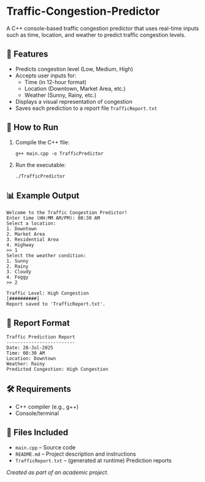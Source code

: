 
# Traffic-Congestion-Predictor

A C++ console-based traffic congestion predictor that uses real-time inputs such as time, location, and weather to predict traffic congestion levels.

## 🚦 Features

- Predicts congestion level (Low, Medium, High)
- Accepts user inputs for:
  - Time (in 12-hour format)
  - Location (Downtown, Market Area, etc.)
  - Weather (Sunny, Rainy, etc.)
- Displays a visual representation of congestion
- Saves each prediction to a report file `TrafficReport.txt`

## 📁 How to Run

1. Compile the C++ file:
   ```
   g++ main.cpp -o TrafficPredictor
   ```

2. Run the executable:
   ```
   ./TrafficPredictor
   ```

## 📊 Example Output

```
Welcome to the Traffic Congestion Predictor!
Enter time (HH:MM AM/PM): 08:30 AM
Select a location:
1. Downtown
2. Market Area
3. Residential Area
4. Highway
>> 1
Select the weather condition:
1. Sunny
2. Rainy
3. Cloudy
4. Foggy
>> 2

Traffic Level: High Congestion
[##########]
Report saved to 'TrafficReport.txt'.
```

## 📄 Report Format

```
Traffic Prediction Report
-------------------------
Date: 28-Jul-2025
Time: 08:30 AM
Location: Downtown
Weather: Rainy
Predicted Congestion: High Congestion
```

## 🛠 Requirements

- C++ compiler (e.g., g++)
- Console/terminal

## 📂 Files Included

- `main.cpp` – Source code
- `README.md` – Project description and instructions
- `TrafficReport.txt` – (generated at runtime) Prediction reports


*Created as part of an academic project.*
